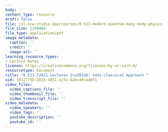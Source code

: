 ```yaml
---
body: ''
content_type: resource
draft: false
file: /ol-ocw-studio-app/courses/8-513-modern-quantum-many-body-physics-for-condensed-matter-systems-fall-2021/mit8_513f21_lec1-6.pdf
file_size: 1299980
file_type: application/pdf
image_metadata:
  caption: ''
  credit: ''
  image-alt: ''
learning_resource_types:
- Lecture Notes
license: https://creativecommons.org/licenses/by-nc-sa/4.0/
resourcetype: Document
title: "8.513 F2021 Lectures 1\u20136: Semi-classical Approach "
uid: 1012775b-281b-4851-ac5c-02bc40cad0f1
video_files:
  video_captions_file: ''
  video_thumbnail_file: ''
  video_transcript_file: ''
video_metadata:
  video_speakers: ''
  video_tags: ''
  youtube_description: ''
  youtube_id: ''
---
```

